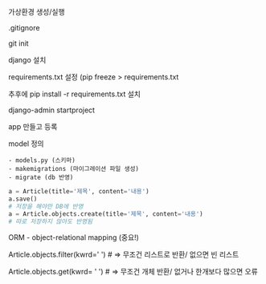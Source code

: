 가상환경 생성/실행

.gitignore

git init

django 설치

requirements.txt 설정 (pip freeze > requirements.txt

추후에 pip install -r requirements.txt 설치



django-admin startproject

app 만들고 등록

model 정의

    - models.py (스키마)
    - makemigrations (마이그레이션 파일 생성)
    - migrate (db 반영)





```python
a = Article(title='제목', content='내용')
a.save()
# 저장을 해야만 DB에 반영
a = Article.objects.create(title='제목', content='내용')
# 따로 저장하지 않아도 반영됨
```





ORM - object-relational mapping (중요!)



Article.objects.filter(kwrd=' ') # => 무조건 리스트로 반환/ 없으면 빈 리스트

Article.objects.get(kwrd= ' ') # => 무조건 개체 반환/ 없거나 한개보다 많으면 오류